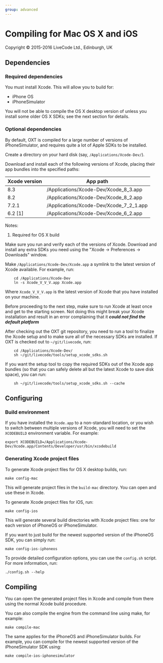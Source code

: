 ```yaml
---
group: advanced
---
```

# Compiling for Mac OS X and iOS

Copyright © 2015-2016 LiveCode Ltd., Edinburgh, UK

## Dependencies

### Required dependencies

You must install Xcode.  This will allow you to build for:

* iPhone OS
* iPhoneSimulator

You will not be able to compile the OS X desktop version of unless you install some older OS X SDKs; see the next section for details.

### Optional dependencies

By default, OXT is compiled for a large number of versions of iPhoneSimulator, and requires quite a lot of Apple SDKs to be installed.

Create a directory on your hard disk (say, `/Applications/Xcode-Dev/`).

Download and install each of the following versions of Xcode, placing their app bundles into the specified paths:

| Xcode version | App path                                |
| ------------- | --------------------------------------- |
| 8.3           | /Applications/Xcode-Dev/Xcode_8_3.app   |
| 8.2           | /Applications/Xcode-Dev/Xcode_8_2.app   |
| 7.2.1         | /Applications/Xcode-Dev/Xcode_7_2_1.app |
| 6.2 [1]       | /Applications/Xcode-Dev/Xcode_6_2.app   |

Notes:
1. Required for OS X build

Make sure you run and verify each of the versions of Xcode. Download and install any extra SDKs you need using the "Xcode → Preferences → Downloads" window.

Make `/Applications/Xcode-Dev/Xcode.app` a symlink to the latest version of Xcode available.  For example, run:
```
    cd /Applications/Xcode-Dev
    ln -s Xcode_V_V_V.app Xcode.app
```
Where `Xcode_V_V_V.app` is the latest version of Xcode that you have installed on your machine.

Before proceeding to the next step, make sure to run Xcode at least once and get to the starting screen. Not doing this might break your Xcode installation and result in an error complaining that it ***could not find the default platform***

After checking out the OXT git repository, you need to run a tool to finalize the Xcode setup and to make sure all of the necessary SDKs are installed.  If OXT is checked out to `~/git/livecode`, run:
```
    cd /Applications/Xcode-Dev/
    sh ~/git/livecode/tools/setup_xcode_sdks.sh
```
If you want the setup tool to copy the required SDKs out of the Xcode
app bundles (so that you can safely delete all but the latest Xcode to
save disk space), you can run:
```
    sh ~/git/livecode/tools/setup_xcode_sdks.sh --cache
```
## Configuring

### Build environment

If you have installed the `Xcode.app` to a non-standard location, or you wish to switch between multiple versions of Xcode, you will need to set the `XCODEBUILD` environment variable.  For example:

    export XCODEBUILD=/Applications/Xcode-Dev/Xcode.app/Contents/Developer/usr/bin/xcodebuild

### Generating Xcode project files

To generate Xcode project files for OS X desktop builds, run:

    make config-mac

This will generate project files in the `build-mac` directory.  You can open and use these in Xcode.

To generate Xcode project files for iOS, run:

    make config-ios

This will generate several build directories with Xcode project files: one for each version of iPhoneOS or iPhoneSimulator.

If you want to just build for the newest supported version of the iPhoneOS SDK, you can simply run:

    make config-ios-iphoneos

To provide detailed configuration options, you can use the `config.sh` script.  For more information, run:

    ./config.sh --help

## Compiling

You can open the generated project files in Xcode and compile from there using the normal Xcode build procedure.

You can also compile the engine from the command line using make, for example:

    make compile-mac

The same applies for the iPhoneOS and iPhoneSimulator builds.  For example, you can compile for the newest supported version of the iPhoneSimulator SDK using:

    make compile-ios-iphonesimulator
